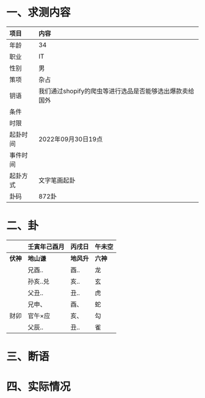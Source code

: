 # 一、求测内容
|项目|内容|
|:-|:-|
|年龄|34|
|职业|IT|
|性别|男|
|策项|杂占|
|钥语|我们通过shopify的爬虫等进行选品是否能够选出爆款卖给国外|
|条件||
|时限||
|起卦时间|2022年09月30日19点|
|事件时间||
|起卦方式|文字笔画起卦|
|卦码|872卦|

# 二、卦
||壬寅年己酉月|丙戌日|午未空|
|:-|:-|:-|:-|
|**伏神**|**地山谦**|**地风升**|**六神**|
||兄酉..|酉..|龙|
||孙亥..兑|亥..|玄|
||父丑..|丑..|虎|
||兄申、|酉、|蛇|
|财卯|官午×应|亥、|勾|
||父辰..|丑..|雀|


# 三、断语

# 四、实际情况